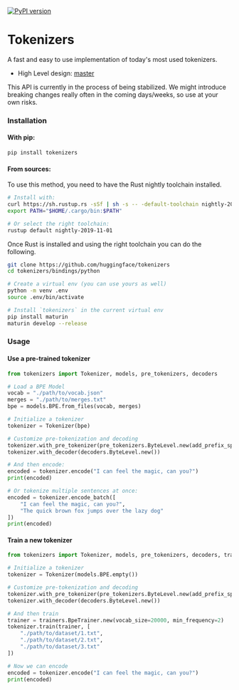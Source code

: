 [![PyPI version](https://badge.fury.io/py/tokenizers.svg)](https://badge.fury.io/py/tokenizers)

# Tokenizers

A fast and easy to use implementation of today's most used tokenizers.

 - High Level design: [master](https://github.com/huggingface/tokenizers)

This API is currently in the process of being stabilized. We might introduce breaking changes
really often in the coming days/weeks, so use at your own risks.

### Installation

#### With pip:

```bash
pip install tokenizers
```

#### From sources:

To use this method, you need to have the Rust nightly toolchain installed.

```bash
# Install with:
curl https://sh.rustup.rs -sSf | sh -s -- -default-toolchain nightly-2019-11-01 -y
export PATH="$HOME/.cargo/bin:$PATH"

# Or select the right toolchain:
rustup default nightly-2019-11-01
```

Once Rust is installed and using the right toolchain you can do the following.

```bash
git clone https://github.com/huggingface/tokenizers
cd tokenizers/bindings/python

# Create a virtual env (you can use yours as well)
python -m venv .env
source .env/bin/activate

# Install `tokenizers` in the current virtual env
pip install maturin
maturin develop --release
```

### Usage

#### Use a pre-trained tokenizer

```python
from tokenizers import Tokenizer, models, pre_tokenizers, decoders

# Load a BPE Model
vocab = "./path/to/vocab.json"
merges = "./path/to/merges.txt"
bpe = models.BPE.from_files(vocab, merges)

# Initialize a tokenizer
tokenizer = Tokenizer(bpe)

# Customize pre-tokenization and decoding
tokenizer.with_pre_tokenizer(pre_tokenizers.ByteLevel.new(add_prefix_space=True))
tokenizer.with_decoder(decoders.ByteLevel.new())

# And then encode:
encoded = tokenizer.encode("I can feel the magic, can you?")
print(encoded)

# Or tokenize multiple sentences at once:
encoded = tokenizer.encode_batch([
	"I can feel the magic, can you?",
	"The quick brown fox jumps over the lazy dog"
])
print(encoded)
```

#### Train a new tokenizer

```python
from tokenizers import Tokenizer, models, pre_tokenizers, decoders, trainers

# Initialize a tokenizer
tokenizer = Tokenizer(models.BPE.empty())

# Customize pre-tokenization and decoding
tokenizer.with_pre_tokenizer(pre_tokenizers.ByteLevel.new(add_prefix_space=True))
tokenizer.with_decoder(decoders.ByteLevel.new())

# And then train
trainer = trainers.BpeTrainer.new(vocab_size=20000, min_frequency=2)
tokenizer.train(trainer, [
	"./path/to/dataset/1.txt",
	"./path/to/dataset/2.txt",
	"./path/to/dataset/3.txt"
])

# Now we can encode
encoded = tokenizer.encode("I can feel the magic, can you?")
print(encoded)
```
